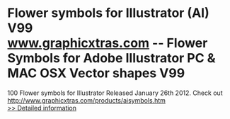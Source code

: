 # Flower symbols for Illustrator (AI) V99<br />www.graphicxtras.com -- Flower Symbols for Adobe Illustrator PC & MAC OSX Vector shapes V99

100 Flower symbols for Illustrator Released January 26th 2012.
Check out http://www.graphicxtras.com/products/aisymbols.htm<br />[>> Detailed information](https://secure.shareit.com/shareit/product.html?productid=300500487&affiliateid=200057808)